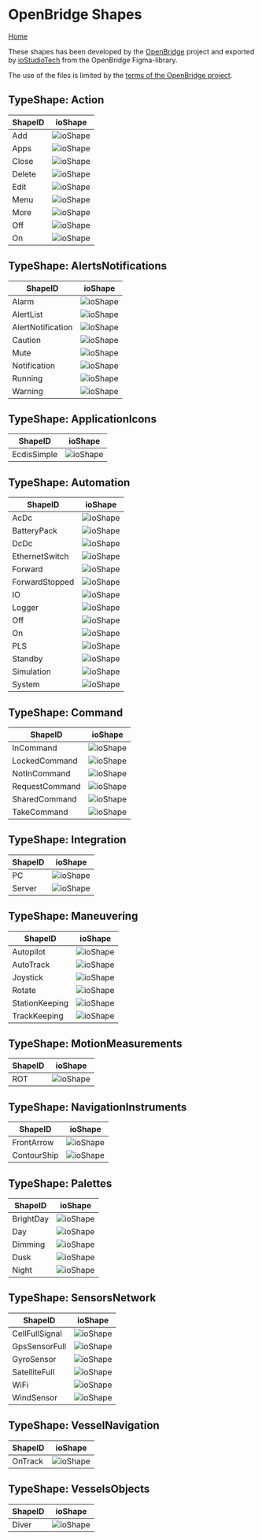 # OpenBridge Shapes

[Home](../../Wiki/Home.md)

These shapes has been developed by the [OpenBridge](https://www.openbridge.no/) project and exported 
by [ioStudioTech](https://www.iostudiotech.com/) from the OpenBridge Figma-library.

The use of the files is limited by the [terms of the OpenBridge project](https://www.openbridge.no/home/terms-of-use).

## TypeShape: Action

|ShapeID|ioShape|
|-----|---|
|Add|![ioShape](Action/Add.svg)|
|Apps|![ioShape](Action/Apps.svg)|
|Close|![ioShape](Action/Close.svg)|
|Delete|![ioShape](Action/Delete.svg)|
|Edit|![ioShape](Action/Edit.svg)|
|Menu|![ioShape](Action/Menu.svg)|
|More|![ioShape](Action/More.svg)|
|Off|![ioShape](Action/Off.svg)|
|On|![ioShape](Action/On.svg)|

## TypeShape: AlertsNotifications

|ShapeID|ioShape|
|-----|---|
|Alarm|![ioShape](AlertsNotifications/Alarm.svg)|
|AlertList|![ioShape](AlertsNotifications/AlertList.svg)|
|AlertNotification|![ioShape](AlertsNotifications/AlertNotification.svg)|
|Caution|![ioShape](AlertsNotifications/Caution.svg)|
|Mute|![ioShape](AlertsNotifications/Mute.svg)|
|Notification|![ioShape](AlertsNotifications/Notification.svg)|
|Running|![ioShape](AlertsNotifications/Running.svg)|
|Warning|![ioShape](AlertsNotifications/Warning.svg)|


## TypeShape: ApplicationIcons

|ShapeID|ioShape|
|-----|---|
|EcdisSimple|![ioShape](ApplicationIcons/EcdisSimple.svg)|

## TypeShape: Automation

|ShapeID|ioShape|
|-----|---|
|AcDc|![ioShape](Automation/AcDc.svg)|
|BatteryPack|![ioShape](Automation/BatteryPack.svg)|
|DcDc|![ioShape](Automation/DcDc.svg)|
|EthernetSwitch|![ioShape](Automation/EthernetSwitch.svg)|
|Forward|![ioShape](Automation/Forward.svg)|
|ForwardStopped|![ioShape](Automation/ForwardStopped.svg)|
|IO|![ioShape](Automation/IO.svg)|
|Logger|![ioShape](Automation/Logger.svg)|
|Off|![ioShape](Automation/Off.svg)|
|On|![ioShape](Automation/On.svg)|
|PLS|![ioShape](Automation/PLS.svg)|
|Standby|![ioShape](Automation/Standby.svg)|
|Simulation|![ioShape](Automation/Simulation.svg)|
|System|![ioShape](Automation/System.svg)|

## TypeShape: Command

|ShapeID|ioShape|
|-----|---|
|InCommand|![ioShape](Command/InCommand.svg)|
|LockedCommand|![ioShape](Command/LockedCommand.svg)|
|NotInCommand|![ioShape](Command/NotInCommand.svg)|
|RequestCommand|![ioShape](Command/RequestCommand.svg)|
|SharedCommand|![ioShape](Command/SharedCommand.svg)|
|TakeCommand|![ioShape](Command/TakeCommand.svg)|

## TypeShape: Integration

|ShapeID|ioShape|
|-----|---|
|PC|![ioShape](Integration/PC.svg)|
|Server|![ioShape](Integration/Server.svg)|


## TypeShape: Maneuvering

|ShapeID|ioShape|
|-----|---|
|Autopilot|![ioShape](Maneuvering/Autopilot.svg)|
|AutoTrack|![ioShape](Maneuvering/AutoTrack.svg)|
|Joystick|![ioShape](Maneuvering/Joystick.svg)|
|Rotate|![ioShape](Maneuvering/Rotate.svg)|
|StationKeeping|![ioShape](Maneuvering/StationKeeping.svg)|
|TrackKeeping|![ioShape](Maneuvering/TrackKeeping.svg)|

## TypeShape: MotionMeasurements

|ShapeID|ioShape|
|-----|---|
|ROT|![ioShape](MotionMeasurements/ROT.svg)|

## TypeShape: NavigationInstruments

|ShapeID|ioShape|
|-----|---|
|FrontArrow|![ioShape](NavigationInstruments/FrontArrow.svg)|
|ContourShip|![ioShape](NavigationInstruments/ContourShip.svg)|


## TypeShape: Palettes

|ShapeID|ioShape|
|-----|---|
|BrightDay|![ioShape](Palettes/BrightDay.svg)|
|Day|![ioShape](Palettes/Day.svg)|
|Dimming|![ioShape](Palettes/Dimming.svg)|
|Dusk|![ioShape](Palettes/Dusk.svg)|
|Night|![ioShape](Palettes/Night.svg)|

## TypeShape: SensorsNetwork

|ShapeID|ioShape|
|-----|---|
|CellFullSignal|![ioShape](SensorsNetwork/CellFullSignal.svg)|
|GpsSensorFull|![ioShape](SensorsNetwork/GpsSensorFull.svg)|
|GyroSensor|![ioShape](SensorsNetwork/GyroSensor.svg)|
|SatelliteFull|![ioShape](SensorsNetwork/SatelliteFull.svg)|
|WiFi|![ioShape](SensorsNetwork/WiFi.svg)|
|WindSensor|![ioShape](SensorsNetwork/WindSensor.svg)|

## TypeShape: VesselNavigation

|ShapeID|ioShape|
|-----|---|
|OnTrack|![ioShape](VesselNavigation/OnTrack.svg)|


## TypeShape: VesselsObjects

|ShapeID|ioShape|
|-----|---|
|Diver|![ioShape](VesselsObjects/Diver.svg)|
